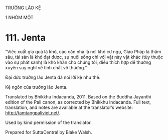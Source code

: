 TRƯỞNG LÃO KỆ

1 NHÓM MỘT

# 111\. Jenta

“Việc xuất gia quả là khó, các căn nhà là nơi khó cư ngụ, Giáo Pháp là thâm sâu, tài sản là khó đạt được, sự nuôi sống chỉ với vật này vật khác (tùy thuộc vào sự phát sanh) là khó khăn cho chúng tôi, điều thích hợp để thường xuyên suy nghĩ về tính chất vô thường.”

Đại đức trưởng lão Jenta đã nói lời kệ như thế.

Kệ ngôn của trưởng lão Jenta.

Translated by Bhikkhu Indacanda, 2011. Based on the Buddha Jayanthi edition of the Pali canon, as corrected by Bhikkhu Indacanda. Full text, translation, and notes are available at the translator’s website: http://tamtangpaliviet.net/.

Used by kind permission of the translator.

Prepared for SuttaCentral by Blake Walsh.